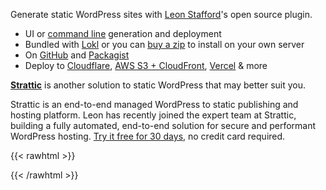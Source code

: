 ---
---

Generate static WordPress sites with [Leon Stafford](https://ljs.dev)'s open source plugin.

 - UI or [command line](/developers/wp-cli/) generation and deployment
 - Bundled with [Lokl](https://lokl.dev) or you can [buy a zip](/download) to install on your own server
 - On [GitHub](https://github.com/leonstafford/wp2static) and [Packagist](https://packagist.org/packages/leonstafford/wp2static)
 - Deploy to [Cloudflare](https://cloudflare.com), [AWS S3 + CloudFront](https://aws.amazon.com/cloudfront/), [Vercel](https://vercel.com) &amp; more


**[Strattic](https://www.strattic.com?utm_campaign=WP2Static&utm_source=WP2&utm_medium=link)** is another solution to static WordPress that may better suit you.

Strattic is an end-to-end managed WordPress to static publishing and hosting platform. Leon has recently joined the expert team at Strattic, building a fully automated, end-to-end solution for secure and performant WordPress hosting. [Try it free for 30 days](https://app.strattic.com/signup?utm_campaign=WP2Static&utm_source=WP2&utm_medium=link&utm_content=trail), no credit card required.


{{< rawhtml >}}

<script src="https://www.socialintents.com/api/socialintents.1.3.js#2c9faa357c346a6c017c3f4278d80e0d" async="async"></script>

{{< /rawhtml >}}
